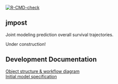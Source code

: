 <!-- badges: start -->
[![R-CMD-check](https://github.com/Genentech/jmpost/workflows/R-CMD-check/badge.svg)](https://github.com/Genentech/jmpost/actions)
<!-- badges: end -->


## jmpost

Joint modeling prediction overall survival trajectories. 

Under construction!

## Development Documentation

[Object structure & workflow diagram](https://app.diagrams.net/#G1S3gYsHKLgPlq_Tq64RYKsshSLL9ufcjD)  
[Initial model specification](https://genentech.github.io/jmpost/)

